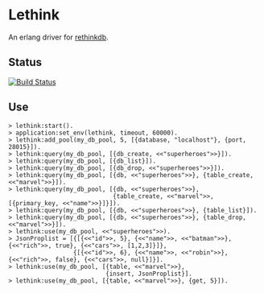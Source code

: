 Lethink
=======

An erlang driver for [rethinkdb](http://rethinkdb.com).

Status
------
[![Build Status](https://travis-ci.org/taybin/lethink.png?branch=master)](https://travis-ci.org/taybin/lethink)

Use
---

```
> lethink:start().
> application:set_env(lethink, timeout, 60000).
> lethink:add_pool(my_db_pool, 5, [{database, "localhost"}, {port, 28015}]).
> lethink:query(my_db_pool, [{db_create, <<"superheroes">>}]).
> lethink:query(my_db_pool, [{db_list}]).
> lethink:query(my_db_pool, [{db_drop, <<"superheroes">>}]).
> lethink:query(my_db_pool, [{db, <<"superheroes">>}, {table_create, <<"marvel">>}]).
> lethink:query(my_db_pool, [{db, <<"superheroes">>},
                             {table_create, <<"marvel">>, [{primary_key, <<"name">>}]}]).
> lethink:query(my_db_pool, [{db, <<"superheroes">>}, {table_list}]).
> lethink:query(my_db_pool, [{db, <<"superheroes">>}, {table_drop, <<"marvel">>}]).
> lethink:use(my_db_pool, <<"superheroes">>).
> JsonProplist = [{[{<<"id">>, 5}, {<<"name">>, <<"batman">>}, {<<"rich">>, true}, {<<"cars">>, [1,2,3]}]},
                  {[{<<"id">>, 6}, {<<"name">>, <<"robin">>}, {<<"rich">>, false}, {<<"cars">>, null}]}].
> lethink:use(my_db_pool, [{table, <<"marvel">>},
                           {insert, JsonProplist}].
> lethink:use(my_db_pool, [{table, <<"marvel">>}, {get, 5}]).
```
